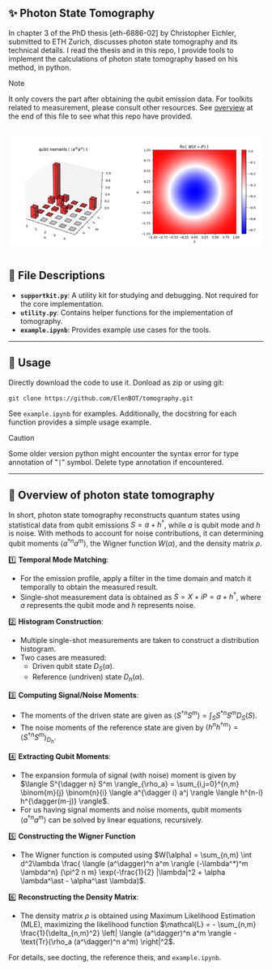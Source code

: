 ## ✨ Photon State Tomography
In chapter 3 of the PhD thesis [eth-6886-02] by Christopher Eichler, submitted to ETH Zurich, discusses photon state tomography and its technical details.
I read the thesis and in this repo, I provide tools to implement the calculations of photon state tomography based on his method, in python.
> [!NOTE]  
> It only covers the part after obtaining the qubit emission data.
> For toolkits related to measurement, please consult other resources.
> See [overview](##-📝-overview-of-photon-state-tomography) at the end of this file to see what this repo have provided.

![alt text](image.png)
---

## 📂 File Descriptions
- **`supportkit.py`**: A utility kit for studying and debugging. Not required for the core implementation.
- **`utility.py`**: Contains helper functions for the implementation of tomography.
- **`example.ipynb`**: Provides example use cases for the tools.

---

## 📜 Usage
Directly download the code to use it. Donload as zip or using git:
```
git clone https://github.com/ElenBOT/tomography.git
```

See `example.ipynb` for examples. Additionally, the docstring for each function provides a simple usage example.
> [!CAUTION] 
> Some older version python might encounter the syntax error for type annotation of "`|`" symbol.
> Delete type annotation if encountered.
---

## 📝 Overview of photon state tomography

In short, photon state tomography reconstructs quantum states using statistical data from qubit emissions $S = a + h^\dagger$, while $a$ is qubit mode and $h$ is noise. 
With methods to account for noise contributions, it can determining qubit moments $\langle a^{\dagger n} a^m \rangle$, the Wigner function $W(\alpha)$, and the density matrix $\rho$.

1️⃣ **Temporal Mode Matching**:
   - For the emission profile, apply a filter in the time domain and match it temporally to obtain the measured result.
   - Single-shot measurement data is obtained as $S = X + iP = a + h^\dagger$, where $a$ represents the qubit mode and $h$ represents noise.

 2️⃣ **Histogram Construction**: 
   - Multiple single-shot measurements are taken to construct a distribution histogram.
   - Two cases are measured:
     - Driven qubit state $D_S(\alpha)$.
     - Reference (undriven) state $D_h(\alpha)$.

 3️⃣ **Computing Signal/Noise Moments**: 
   - The moments of the driven state are given as
     $\langle S^{\dagger n} S^m \rangle = \int_S S^{*n} S^m D_S(S)$.
   - The noise moments of the reference state are given by
     $\langle h^n h^{\dagger m} \rangle = \langle S^{\dagger n} S^m \rangle_{D_h}$.

 4️⃣ **Extracting Qubit Moments**: 
   - The expansion formula of signal (with noise) moment is given by
     $\langle S^{\dagger n} S^m \rangle_{\rho_a} =
     \sum_{i,j=0}^{n,m} \binom{m}{j} \binom{n}{i} 
     \langle a^{\dagger i} a^j \rangle
     \langle h^{n-i} h^{\dagger(m-j)} \rangle$.
   - For us having signal moments and noise moments, qubit moments $\langle a^{\dagger n} a^m \rangle$ can be solved by linear equations, recursively.

 5️⃣ **Constructing the Wigner Function**
   - The Wigner function is computed using
     $W(\alpha) = \sum_{n,m} \int d^2\lambda \frac{ \langle (a^\dagger)^n a^m \rangle (-\lambda^*)^m \lambda^n} {\pi^2 n m} \exp(-\frac{1}{2} |\lambda|^2 + \alpha \lambda^\ast - \alpha^\ast \lambda)$.

 6️⃣ **Reconstructing the Density Matrix**:
   - The density matrix $\rho$ is obtained using Maximum Likelihood Estimation (MLE), maximizing the likelihood function
     $\mathcal{L} = - \sum_{n,m} \frac{1}{\delta_{n,m}^2} \left| \langle (a^\dagger)^n a^m \rangle - \text{Tr}(\rho_a (a^\dagger)^n a^m) \right|^2$.
     
For details, see docting, the reference theis, and `example.ipynb`.
